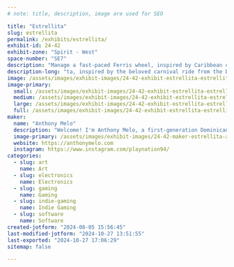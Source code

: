 ```yaml
---
# note: title, description, image are used for SEO

title: "Estrellita"
slug: estrellita
permalink: /exhibits/estrellita/
exhibit-id: 24-42
exhibit-zone: "Spirit - West"
space-number: "SE7"
description: "Manage a fast-paced Ferris wheel, inspired by Caribbean carnivals, with just a lever!"
description-long: "ta, inspired by the beloved carnival ride from the Dominican Republic, combines the fast-paced excitement of Crazy Taxi with the simplicity of classic arcade games. As a Dominican American, I've tapped into my roots to create an immersive experience where players control a small, speedy Ferris wheel using a single lever. Your goal is to keep time on the clock by efficiently loading and unloading passengers. Vivid lights and engaging sounds will transport you to the heart of a bustling Caribbean carnival. Ready to take on the challenge?"
image: /assets/images/exhibit-images/24-42-exhibit-estrellita-estrellita-logo-final-large.png
image-primary: 
  small: /assets/images/exhibit-images/24-42-exhibit-estrellita-estrellita-logo-final-small.png
  medium: /assets/images/exhibit-images/24-42-exhibit-estrellita-estrellita-logo-final-medium.png
  large: /assets/images/exhibit-images/24-42-exhibit-estrellita-estrellita-logo-final-large.png
  full: /assets/images/exhibit-images/24-42-exhibit-estrellita-estrellita-logo-final-full.png
maker: 
  name: "Anthony Melo"
  description: "Welcome! I'm Anthony Melo, a first-generation Dominican American with a passion for technology and art. I graduated from Full Sail University with a degree in game development, and I love creating engaging and hands-on experiences. Currently, I work at Universal Creative, contributing to immersive projects using advanced technology. I've been fortunate enough to earn a few patents and the THEA award. I enjoy crafting video games, interactive art installations, and real-world interactive experiences."
  image-primary: /assets/images/exhibit-images/24-42-maker-estrellita-am-primarycolor-8-medium.png
  website: https://anthonymelo.com
  instagram: https://www.instagram.com/playnation94/
categories: 
  - slug: art
    name: Art
  - slug: electronics
    name: Electronics
  - slug: gaming
    name: Gaming
  - slug: indie-gaming
    name: Indie Gaming
  - slug: software
    name: Software
created-jotform: "2024-08-05 15:56:45"
last-modified-jotform: "2024-10-27 13:51:55"
last-exported: "2024-10-27 17:06:29"
sitemap: false

---
```

